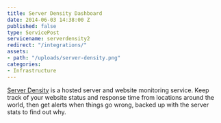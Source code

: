 ```yaml
---
title: Server Density Dashboard
date: 2014-06-03 14:38:00 Z
published: false
type: ServicePost
servicename: serverdensity2
redirect: "/integrations/"
assets:
- path: "/uploads/server-density.png"
categories:
- Infrastructure
---
```


[Server Density](https://www.serverdensity.com/) is a hosted server and website monitoring service. Keep track of your website status and response time from locations around the world, then get alerts when things go wrong, backed up with the server stats to find out why.
